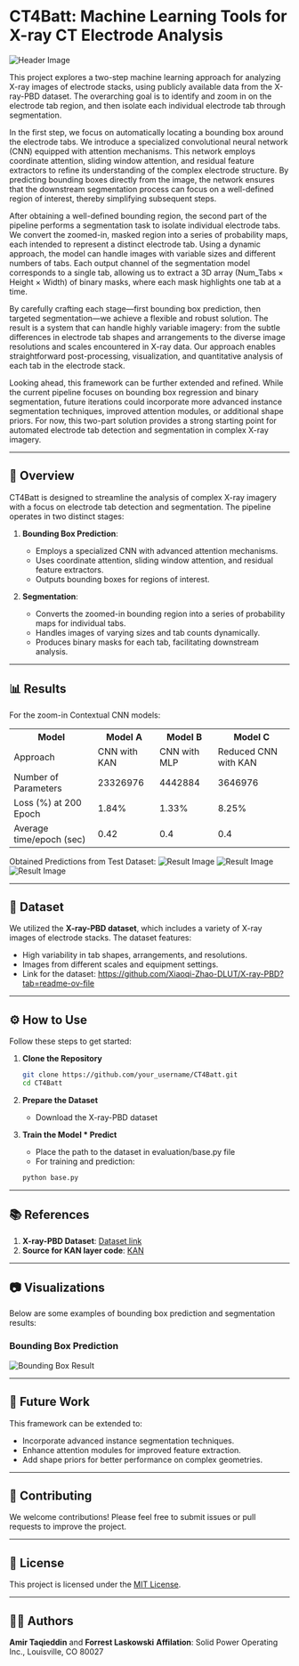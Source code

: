 # CT4Batt: Machine Learning Tools for X-ray CT Electrode Analysis
![Header Image](battery.png)

This project explores a two-step machine learning approach for analyzing X-ray images of electrode stacks, using publicly available data from the X-ray-PBD dataset. The overarching goal is to identify and zoom in on the electrode tab region, and then isolate each individual electrode tab through segmentation.

In the first step, we focus on automatically locating a bounding box around the electrode tabs. We introduce a specialized convolutional neural network (CNN) equipped with attention mechanisms. This network employs coordinate attention, sliding window attention, and residual feature extractors to refine its understanding of the complex electrode structure. By predicting bounding boxes directly from the image, the network ensures that the downstream segmentation process can focus on a well-defined region of interest, thereby simplifying subsequent steps.

After obtaining a well-defined bounding region, the second part of the pipeline performs a segmentation task to isolate individual electrode tabs. We convert the zoomed-in, masked region into a series of probability maps, each intended to represent a distinct electrode tab. Using a dynamic approach, the model can handle images with variable sizes and different numbers of tabs. Each output channel of the segmentation model corresponds to a single tab, allowing us to extract a 3D array (Num_Tabs × Height × Width) of binary masks, where each mask highlights one tab at a time.

By carefully crafting each stage—first bounding box prediction, then targeted segmentation—we achieve a flexible and robust solution. The result is a system that can handle highly variable imagery: from the subtle differences in electrode tab shapes and arrangements to the diverse image resolutions and scales encountered in X-ray data. Our approach enables straightforward post-processing, visualization, and quantitative analysis of each tab in the electrode stack.

Looking ahead, this framework can be further extended and refined. While the current pipeline focuses on bounding box regression and binary segmentation, future iterations could incorporate more advanced instance segmentation techniques, improved attention modules, or additional shape priors. For now, this two-part solution provides a strong starting point for automated electrode tab detection and segmentation in complex X-ray imagery.

---

## 🚀 Overview
CT4Batt is designed to streamline the analysis of complex X-ray imagery with a focus on electrode tab detection and segmentation. The pipeline operates in two distinct stages:

1. **Bounding Box Prediction**: 
   - Employs a specialized CNN with advanced attention mechanisms.
   - Uses coordinate attention, sliding window attention, and residual feature extractors.
   - Outputs bounding boxes for regions of interest.

2. **Segmentation**: 
   - Converts the zoomed-in bounding region into a series of probability maps for individual tabs.
   - Handles images of varying sizes and tab counts dynamically.
   - Produces binary masks for each tab, facilitating downstream analysis.

---

## 📊 Results

For the zoom-in Contextual CNN models: 
<table>
  <tr>
    <th>Model</th>
    <th>Model A</th>
    <th>Model B</th>
    <th>Model C</th>
  </tr>
  <tr>
    <td>Approach</td>
    <td>CNN with KAN</td>
    <td>CNN with MLP</td>
    <td>Reduced CNN with KAN</td>
  </tr>
  <tr>
    <td>Number of Parameters</td>
    <td>23326976</td>
    <td>4442884</td>
    <td>3646976</td>
  </tr>
  <tr>
    <td>Loss (%) at 200 Epoch</td>
    <td>1.84%</td>
    <td>1.33%</td>
    <td>8.25%</td>
  </tr>
  <tr>
    <td>Average time/epoch (sec)</td>
    <td>0.42</td>
    <td>0.4</td>
    <td>0.4</td>
  </tr>
</table>

Obtained Predictions from Test Dataset: 
![Result Image](evaluation/Model_A.png) 
![Result Image](evaluation/Model_B.png) 
![Result Image](evaluation/Model_C.png) 

---

## 📂 Dataset
We utilized the **X-ray-PBD dataset**, which includes a variety of X-ray images of electrode stacks. The dataset features:
- High variability in tab shapes, arrangements, and resolutions.
- Images from different scales and equipment settings.
- Link for the dataset: https://github.com/Xiaoqi-Zhao-DLUT/X-ray-PBD?tab=readme-ov-file  
---

## ⚙️ How to Use
Follow these steps to get started:

1. **Clone the Repository**
   ```bash
   git clone https://github.com/your_username/CT4Batt.git
   cd CT4Batt
   ```

2. **Prepare the Dataset**
   - Download the X-ray-PBD dataset

3. **Train the Model * Predict**
   - Place the path to the dataset in evaluation/base.py file
   - For training and prediction:
   ```bash
   python base.py
   ```
---

## 📚 References
1. **X-ray-PBD Dataset**: [Dataset link](https://github.com/Xiaoqi-Zhao-DLUT/X-ray-PBD?tab=readme-ov-file)
2. **Source for KAN layer code**: [KAN](https://github.com/jakariaemon/CNN-KAN/blob/main/cnn_KAN.py)

---

## 📷 Visualizations
Below are some examples of bounding box prediction and segmentation results:

### Bounding Box Prediction
![Bounding Box Result](evaluation/Model_B.png)

---

## 🌟 Future Work
This framework can be extended to:
- Incorporate advanced instance segmentation techniques.
- Enhance attention modules for improved feature extraction.
- Add shape priors for better performance on complex geometries.

---

## 🤝 Contributing
We welcome contributions! Please feel free to submit issues or pull requests to improve the project.

---

## 📝 License
This project is licensed under the [MIT License](LICENSE).

---

## 👩‍💻 Authors
**Amir Taqieddin** and **Forrest Laskowski**
**Affilation**: Solid Power Operating Inc., Louisville, CO 80027
